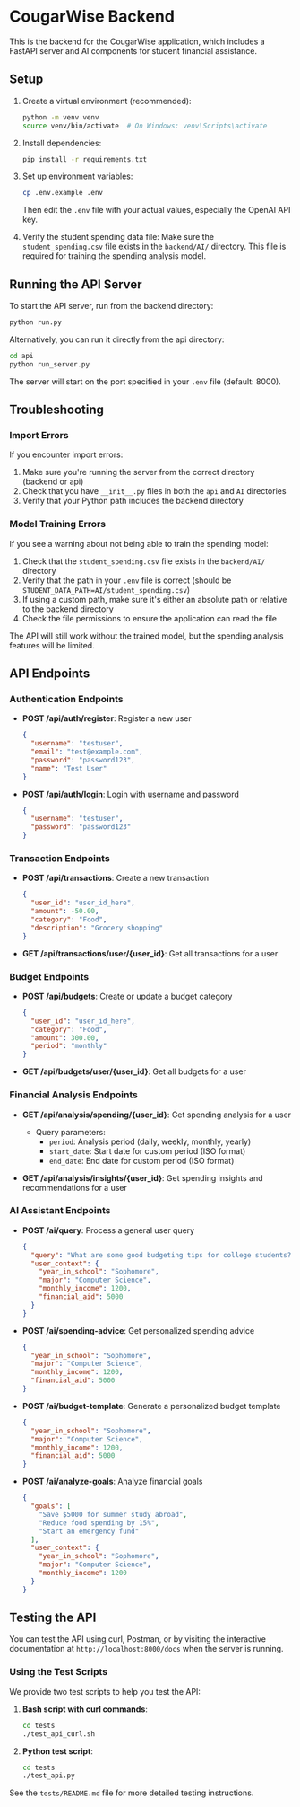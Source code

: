 # CougarWise Backend

This is the backend for the CougarWise application, which includes a FastAPI server and AI components for student financial assistance.

## Setup

1. Create a virtual environment (recommended):
   ```bash
   python -m venv venv
   source venv/bin/activate  # On Windows: venv\Scripts\activate
   ```

2. Install dependencies:
   ```bash
   pip install -r requirements.txt
   ```

3. Set up environment variables:
   ```bash
   cp .env.example .env
   ```
   Then edit the `.env` file with your actual values, especially the OpenAI API key.

4. Verify the student spending data file:
   Make sure the `student_spending.csv` file exists in the `backend/AI/` directory. This file is required for training the spending analysis model.

## Running the API Server

To start the API server, run from the backend directory:

```bash
python run.py
```

Alternatively, you can run it directly from the api directory:

```bash
cd api
python run_server.py
```

The server will start on the port specified in your `.env` file (default: 8000).

## Troubleshooting

### Import Errors

If you encounter import errors:

1. Make sure you're running the server from the correct directory (backend or api)
2. Check that you have `__init__.py` files in both the `api` and `AI` directories
3. Verify that your Python path includes the backend directory

### Model Training Errors

If you see a warning about not being able to train the spending model:

1. Check that the `student_spending.csv` file exists in the `backend/AI/` directory
2. Verify that the path in your `.env` file is correct (should be `STUDENT_DATA_PATH=AI/student_spending.csv`)
3. If using a custom path, make sure it's either an absolute path or relative to the backend directory
4. Check the file permissions to ensure the application can read the file

The API will still work without the trained model, but the spending analysis features will be limited.

## API Endpoints

### Authentication Endpoints

- **POST /api/auth/register**: Register a new user
  ```json
  {
    "username": "testuser",
    "email": "test@example.com",
    "password": "password123",
    "name": "Test User"
  }
  ```

- **POST /api/auth/login**: Login with username and password
  ```json
  {
    "username": "testuser",
    "password": "password123"
  }
  ```

### Transaction Endpoints

- **POST /api/transactions**: Create a new transaction
  ```json
  {
    "user_id": "user_id_here",
    "amount": -50.00,
    "category": "Food",
    "description": "Grocery shopping"
  }
  ```

- **GET /api/transactions/user/{user_id}**: Get all transactions for a user

### Budget Endpoints

- **POST /api/budgets**: Create or update a budget category
  ```json
  {
    "user_id": "user_id_here",
    "category": "Food",
    "amount": 300.00,
    "period": "monthly"
  }
  ```

- **GET /api/budgets/user/{user_id}**: Get all budgets for a user

### Financial Analysis Endpoints

- **GET /api/analysis/spending/{user_id}**: Get spending analysis for a user
  - Query parameters:
    - `period`: Analysis period (daily, weekly, monthly, yearly)
    - `start_date`: Start date for custom period (ISO format)
    - `end_date`: End date for custom period (ISO format)

- **GET /api/analysis/insights/{user_id}**: Get spending insights and recommendations for a user

### AI Assistant Endpoints

- **POST /ai/query**: Process a general user query
  ```json
  {
    "query": "What are some good budgeting tips for college students?",
    "user_context": {
      "year_in_school": "Sophomore",
      "major": "Computer Science",
      "monthly_income": 1200,
      "financial_aid": 5000
    }
  }
  ```

- **POST /ai/spending-advice**: Get personalized spending advice
  ```json
  {
    "year_in_school": "Sophomore",
    "major": "Computer Science",
    "monthly_income": 1200,
    "financial_aid": 5000
  }
  ```

- **POST /ai/budget-template**: Generate a personalized budget template
  ```json
  {
    "year_in_school": "Sophomore",
    "major": "Computer Science",
    "monthly_income": 1200,
    "financial_aid": 5000
  }
  ```

- **POST /ai/analyze-goals**: Analyze financial goals
  ```json
  {
    "goals": [
      "Save $5000 for summer study abroad",
      "Reduce food spending by 15%",
      "Start an emergency fund"
    ],
    "user_context": {
      "year_in_school": "Sophomore",
      "major": "Computer Science",
      "monthly_income": 1200
    }
  }
  ```

## Testing the API

You can test the API using curl, Postman, or by visiting the interactive documentation at `http://localhost:8000/docs` when the server is running.

### Using the Test Scripts

We provide two test scripts to help you test the API:

1. **Bash script with curl commands**:
   ```bash
   cd tests
   ./test_api_curl.sh
   ```

2. **Python test script**:
   ```bash
   cd tests
   ./test_api.py
   ```

See the `tests/README.md` file for more detailed testing instructions. 